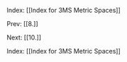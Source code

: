 Index: [[Index for 3MS Metric Spaces]]

Prev: [[8.]]

Next: [[10.]]

Index: [[Index for 3MS Metric Spaces]]